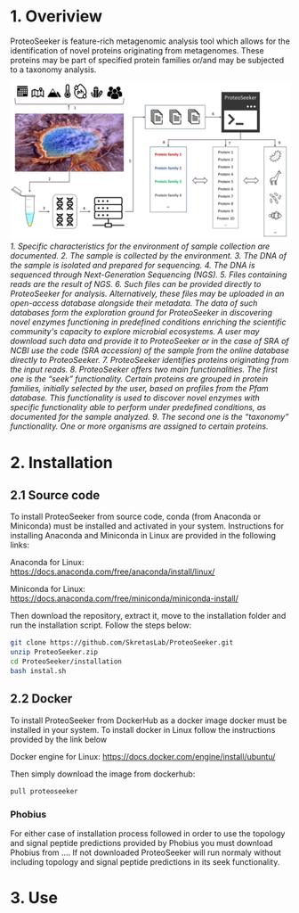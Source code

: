 # 1. Overiview
ProteoSeeker is feature-rich metagenomic analysis tool which allows for the identification of novel proteins originating from metagenomes. These proteins may be part of specified protein families or/and may be subjected to a taxonomy analysis.

![ProteoSeeker Overview](images/Figure_1.png)
*1. Specific characteristics for the environment of sample collection are documented. 2. The sample is collected by the environment. 3. The DNA of the sample is isolated and prepared for sequencing. 4. The DNA is sequenced through Next-Generation Sequencing (NGS). 5. Files containing reads are the result of NGS. 6. Such files can be provided directly to ProteoSeeker for analysis. Alternatively, these files may be uploaded in an open-access database alongside their metadata. The data of such databases form the exploration ground for ProteoSeeker in discovering novel enzymes functioning in predefined conditions enriching the scientific community's capacity to explore microbial ecosystems. A user may download such data and provide it to ProteoSeeker or in the case of SRA of NCBI use the code (SRA accession) of the sample from the online database directly to ProteoSeeker. 7. ProteoSeeker identifies proteins originating from the input reads. 8. ProteoSeeker offers two main functionalities. The first one is the “seek” functionality. Certain proteins are grouped in protein families, initially selected by the user, based on profiles from the Pfam database. This functionality is used to discover novel enzymes with specific functionality able to perform under predefined conditions, as documented for the sample analyzed. 9. The second one is the “taxonomy” functionality. One or more organisms are assigned to certain proteins.*

# 2. Installation
## 2.1 Source code
To install ProteoSeeker from source code, conda (from Anaconda or Miniconda) must be installed and activated in your system. Instructions for installing Anaconda and Miniconda in Linux are provided in the following links:

Anaconda for Linux: https://docs.anaconda.com/free/anaconda/install/linux/

Miniconda for Linux: https://docs.anaconda.com/free/miniconda/miniconda-install/

Then download the repository, extract it, move to the installation folder and run the installation script. Follow the steps below:
~~~bash
git clone https://github.com/SkretasLab/ProteoSeeker.git
unzip ProteoSeeker.zip
cd ProteoSeeker/installation
bash instal.sh
~~~

## 2.2 Docker
To install ProteoSeeker from DockerHub as a docker image docker must be installed in your system. To install docker in Linux follow the instructions provided by the link below

Docker engine for Linux: https://docs.docker.com/engine/install/ubuntu/

Then simply download the image from dockerhub:
~~~bash
pull proteoseeker
~~~

### Phobius
For either case of installation process followed in order to use the topology and signal peptide predictions provided by Phobius you must download Phobius from .... If not downloaded ProteoSeeker will run normaly without including topology and signal peptide predictions in its seek functionality.

# 3. Use


